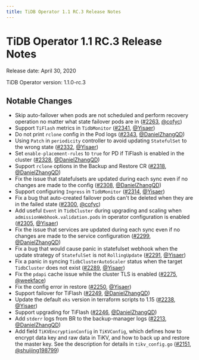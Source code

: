 ```yaml
---
title: TiDB Operator 1.1 RC.3 Release Notes
---
```


# TiDB Operator 1.1 RC.3 Release Notes

Release date: April 30, 2020

TiDB Operator version: 1.1.0-rc.3

## Notable Changes

- Skip auto-failover when pods are not scheduled and perform recovery operation no matter what state failover pods are in ([#2263](https://github.com/pingcap/tidb-operator/pull/2263), [@cofyc](https://github.com/cofyc))
- Support `TiFlash` metrics in `TidbMonitor` ([#2341](https://github.com/pingcap/tidb-operator/pull/2341), [@Yisaer](https://github.com/Yisaer))
- Do not print `rclone` config in the Pod logs ([#2343](https://github.com/pingcap/tidb-operator/pull/2343), [@DanielZhangQD](https://github.com/DanielZhangQD))
- Using `Patch` in `periodicity` controller to avoid updating `StatefulSet` to the wrong state ([#2332](https://github.com/pingcap/tidb-operator/pull/2332), [@Yisaer](https://github.com/Yisaer))
- Set `enable-placement-rules` to `true` for PD if TiFlash is enabled in the cluster ([#2328](https://github.com/pingcap/tidb-operator/pull/2328), [@DanielZhangQD](https://github.com/DanielZhangQD))
- Support `rclone` options in the Backup and Restore CR ([#2318](https://github.com/pingcap/tidb-operator/pull/2318), [@DanielZhangQD](https://github.com/DanielZhangQD))
- Fix the issue that statefulsets are updated during each sync even if no changes are made to the config ([#2308](https://github.com/pingcap/tidb-operator/pull/2308), [@DanielZhangQD](https://github.com/DanielZhangQD))
- Support configuring `Ingress` in `TidbMonitor` ([#2314](https://github.com/pingcap/tidb-operator/pull/2314), [@Yisaer](https://github.com/Yisaer))
- Fix a bug that auto-created failover pods can't be deleted when they are in the failed state ([#2300](https://github.com/pingcap/tidb-operator/pull/2300), [@cofyc](https://github.com/cofyc))
- Add useful `Event` in `TidbCluster` during upgrading and scaling when `admissionWebhook.validation.pods` in operator configuration is enabled ([#2305](https://github.com/pingcap/tidb-operator/pull/2305), [@Yisaer](https://github.com/Yisaer))
- Fix the issue that services are updated during each sync even if no changes are made to the service configuration ([#2299](https://github.com/pingcap/tidb-operator/pull/2299), [@DanielZhangQD](https://github.com/DanielZhangQD))
- Fix a bug that would cause panic in statefulset webhook when the update strategy of `StatefulSet` is not `RollingUpdate` ([#2291](https://github.com/pingcap/tidb-operator/pull/2291), [@Yisaer](https://github.com/Yisaer))
- Fix a panic in syncing `TidbClusterAutoScaler` status when the target `TidbCluster` does not exist ([#2289](https://github.com/pingcap/tidb-operator/pull/2289), [@Yisaer](https://github.com/Yisaer))
- Fix the `pdapi` cache issue while the cluster TLS is enabled ([#2275](https://github.com/pingcap/tidb-operator/pull/2275), [@weekface](https://github.com/weekface))
- Fix the config error in restore ([#2250](https://github.com/pingcap/tidb-operator/pull/2250), [@Yisaer](https://github.com/Yisaer))
- Support failover for TiFlash ([#2249](https://github.com/pingcap/tidb-operator/pull/2249), [@DanielZhangQD](https://github.com/DanielZhangQD))
- Update the default `eks` version in terraform scripts to 1.15 ([#2238](https://github.com/pingcap/tidb-operator/pull/2238), [@Yisaer](https://github.com/Yisaer))
- Support upgrading for TiFlash ([#2246](https://github.com/pingcap/tidb-operator/pull/2246), [@DanielZhangQD](https://github.com/DanielZhangQD))
- Add `stderr` logs from BR to the backup-manager logs ([#2213](https://github.com/pingcap/tidb-operator/pull/2213), [@DanielZhangQD](https://github.com/DanielZhangQD))
- Add field `TiKVEncryptionConfig` in `TiKVConfig`, which defines how to encrypt data key and raw data in TiKV, and how to back up and restore the master key. See the description for details in `tikv_config.go` ([#2151](https://github.com/pingcap/tidb-operator/pull/2151), [@shuijing198799](https://github.com/shuijing198799))
